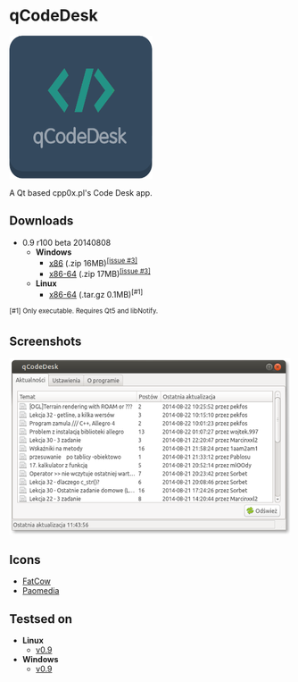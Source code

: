 # qCodeDesk
<img src="/res/qCodeDesk.png?raw=true" width="256" height="256" alt="qCodeDesk logo"/>

A Qt based cpp0x.pl's Code Desk app.
## Downloads
* 0.9 r100 beta 20140808
  * __Windows__
    * [x86](https://github.com/MrPoxipol/qcodedesk/releases/download/0.9-beta/qcodedesk-0.9-beta-windows-x86.zip) (.zip 16MB)<sup>[[issue #3]](https://github.com/MrPoxipol/qcodedesk/issues/3)</sup>
    * [x86-64](https://github.com/MrPoxipol/qcodedesk/releases/download/0.9-beta/qcodedesk-0.9-beta-windows-x86-64.zip) (.zip 17MB)<sup>[[issue #3]](https://github.com/MrPoxipol/qcodedesk/issues/3)</sup>
  * __Linux__
    * [x86-64](https://github.com/MrPoxipol/qcodedesk/releases/download/0.9-beta/qcodedesk-0.9-beta-linux-x86-64.tar.gz) (.tar.gz 0.1MB)<sup>[#1]</sup>
 
<sup>[#1] Only executable. Requires Qt5 and libNotify.</sup>

## Screenshots
![Main Window](/screenshots/MainWindow-ambiance.png?raw=true)

## Icons
* [FatCow](http://fatcow.com)
* [Paomedia](http://www.paomedia.com)

## Testsed on
* __Linux__
  * [v0.9](https://github.com/MrPoxipol/qcodedesk/wiki/Tests-Linux-v0.9)
* __Windows__
  * [v0.9](https://github.com/MrPoxipol/qcodedesk/wiki/Tests-Windows-v0.9)
